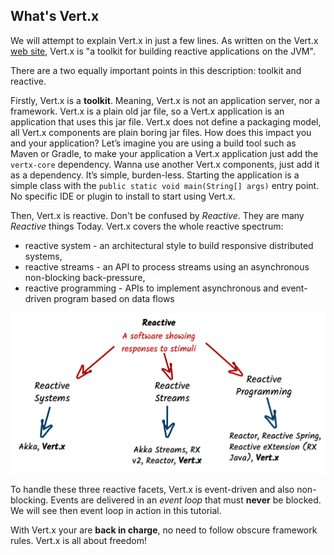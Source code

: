 ## What's Vert.x

We will attempt to explain Vert.x in just a few lines. As written on the Vert.x [web site](http://vertx.io), Vert.x is "a toolkit for building reactive applications on the JVM". 

There are a two equally important points in this description: toolkit and reactive.

Firstly, Vert.x is a **toolkit**. Meaning, Vert.x is not an application server, nor a framework. Vert.x is a plain old jar file, so a Vert.x application is an application that uses this jar file. Vert.x does not define a packaging model, all Vert.x components are plain boring jar files. How does this impact you and your application? Let’s imagine you are using a build tool such as Maven or Gradle, to make your application a Vert.x application just add the `vertx-core` dependency. Wanna use another Vert.x components, just add it as a dependency. It’s simple, burden-less. Starting the application is a simple class with the `public static void main(String[] args)` entry point. No specific IDE or plugin to install to start using Vert.x.

Then, Vert.x is reactive. Don't be confused by _Reactive_. They are many _Reactive_ things Today. Vert.x covers the 
whole reactive spectrum:

* reactive system - an architectural style to build responsive distributed systems,
* reactive streams - an API to process streams using an asynchronous non-blocking back-pressure,
* reactive programming - APIs to implement asynchronous and event-driven program based on data flows

![The reactive spectrum](images/reactive.png "Vert.x on the Reactive Spectrum")

To handle these three reactive facets, Vert.x is event-driven and also non-blocking. Events are delivered in an _event loop_ that must **never** be blocked. We will see then event loop in action in this tutorial.

With Vert.x your are **back in charge**, no need to follow obscure framework rules. Vert.x is all about freedom!